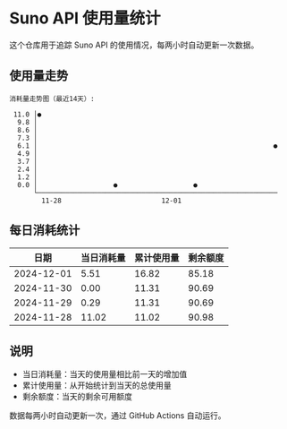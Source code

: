 # Suno API 使用量统计

这个仓库用于追踪 Suno API 的使用情况，每两小时自动更新一次数据。

## 使用量走势

```
消耗量走势图（最近14天）:

 11.0 │●
  9.8 │
  8.6 │
  7.3 │
  6.1 │                                                           ●
  4.9 │
  3.7 │
  2.4 │
  1.2 │
  0.0 │                   ●                   ●
      └────────────────────────────────────────────────────────────
        11-28                         12-01
```

## 每日消耗统计

| 日期 | 当日消耗量 | 累计使用量 | 剩余额度 |
|------|------------|------------|-----------|
| 2024-12-01 | 5.51 | 16.82 | 85.18 |
| 2024-11-30 | 0.00 | 11.31 | 90.69 |
| 2024-11-29 | 0.29 | 11.31 | 90.69 |
| 2024-11-28 | 11.02 | 11.02 | 90.98 |

## 说明

- 当日消耗量：当天的使用量相比前一天的增加值
- 累计使用量：从开始统计到当天的总使用量
- 剩余额度：当天的剩余可用额度

数据每两小时自动更新一次，通过 GitHub Actions 自动运行。